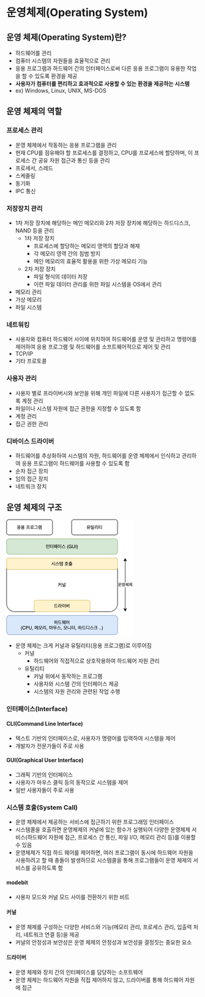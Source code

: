 # 운영체제(Operating System)

## 운영 체제(Operating System)란?

- 하드웨어를 관리
- 컴퓨터 시스템의 자원들을 효율적으로 관리
- 응용 프로그램과 하드웨어 간의 인터페이스로써 다른 응용 프로그램이 유용한 작업을 할 수 있도록 환경을 제공
- **사용자가 컴퓨터를 편리하고 효과적으로 사용할 수 있는 환경을 제공하는 시스템**
- ex) Windows, Linux, UNIX, MS-DOS

## 운영 체제의 역할

### 프로세스 관리

- 운영 체제에서 작동하는 응용 프로그램을 관리
- 현재 CPU를 점유해야 할 프로세스를 결정하고, CPU를 프로세스에 할당하며, 이 프로세스 간 공유 자원 접근과 통신 등을 관리
- 프로세서, 스레드
- 스케줄링
- 동기화
- IPC 통신

### 저장장치 관리

- 1차 저장 장치에 해당하는 메인 메모리와 2차 저장 장치에 해당하는 하드디스크, NAND 등을 관리
    - 1차 저장 장치
        - 프로세스에 할당하는 메모리 영역의 할당과 해제
        - 각 메모리 영역 간의 침범 방지
        - 메인 메모리의 효율적 활용을 위한 가상 메모리 기능
    - 2차 저장 장치
        - 파일 형식의 데이터 저장
        - 이런 파일 데이터 관리를 위한 파일 시스템을 OS에서 관리
- 메모리 관리
- 가상 메모리
- 파일 시스템

### 네트워킹

- 사용자와 컴퓨터 하드웨어 사이에 위치하여 하드웨어를 운영 및 관리하고 명령어를 제어하여 응용 프로그램 및 하드웨어를 소프트웨어적으로 제어 및 관리
- TCP/IP
- 기타 프로토콜

### 사용자 관리

- 사용자 별로 프라이버시와 보안을 위해 개인 파일에 다른 사용자가 접근할 수 없도록 계정 관리
- 파일이나 시스템 자원에 접근 권한을 지정할 수 있도록 함
- 계정 관리
- 접근 권한 관리

### 디바이스 드라이버

- 하드웨어를 추상화하여 시스템의 자원, 하드웨어를 운영 체제에서 인식하고 관리하여 응용 프로그램이 하드웨어를 사용할 수 있도록 함
- 순차 접근 장치
- 임의 접근 장치
- 네트워크 장치

## 운영 체제의 구조

<img src="./img/os.png" />

- 운영 체제는 크게 커널과 유틸리티(응용 프로그램)로 이루어짐
    - 커널
        - 하드웨어와 직접적으로 상호작용하여 하드웨어 자원 관리
    - 유틸리티
        - 커널 위에서 동작하는 프로그램
        - 사용자와 시스템 간의 인터페이스 제공
        - 시스템의 자원 관리와 관련된 작업 수행

### 인터페이스(Interface)

#### CLI(Command Line Interface)

- 텍스트 기반의 인터페이스로, 사용자가 명령어를 입력하여 시스템을 제어
- 개발자가 전문가들이 주로 사용

#### GUI(Graphical User Interface)

- 그래픽 기반의 인터페이스
- 사용자가 마우스 클릭 등의 동작으로 시스템을 제어
- 일반 사용자들이 주로 사용

### 시스템 호출(System Call)

- 운영 체제에서 제공하는 서비스에 접근하기 위한 프로그래밍 인터페이스
- 시스템콜을 호출하면 운영체제의 커널에 있는 함수가 실행되어 다양한 운영체제 서비스(하드웨어 자원에 접근, 프로세스 간 통신, 파일 I/O, 메모리 관리 등)를 이용할 수 있음
- 운영체제가 직접 하드 웨어를 제어하면, 여러 프로그램이 동시에 하드웨어 자원을 사용하려고 할 때 충돌이 발생하므로 시스템콜을 통해 프로그램들이 운영 체제의 서비스를 공유하도록 함

#### modebit

- 사용자 모드와 커널 모드 사이를 전환하기 위한 비트

#### 커널

- 운영 체제를 구성하는 다양한 서비스와 기능(메모리 관리, 프로세스 관리, 입출력 처리, 네트워크 연결 등)을 제공
- 커널의 안정성과 보안성은 운영 체제의 안정성과 보안성을 결정짓는 중요한 요소

#### 드라이버

- 운영 체제와 장치 간의 인터페이스를 담당하는 소프트웨어
- 운영 체제는 하드웨어 자원을 직접 제어하지 않고, 드라이버를 통해 하드웨어 자원에 접근